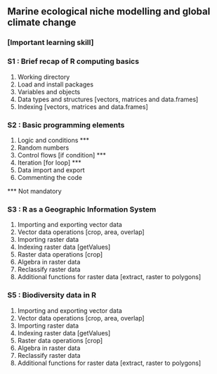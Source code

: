 ## Marine ecological niche modelling and global climate change
### [Important learning skill]

### S1 : Brief recap of R computing basics

1. Working directory <br>
2. Load and install packages <br>
3. Variables and objects <br>
4. Data types and structures [vectors, matrices and data.frames] <br>
5. Indexing [vectors, matrices and data.frames] <br>

### S2 : Basic programming elements

1. Logic and conditions *** <br>
2. Random numbers <br>
3. Control flows [if condition] *** <br>
4. Iteration [for loop] *** <br>
5. Data import and export <br>
6. Commenting the code <br>

*** Not mandatory

### S3 : R as a Geographic Information System

1. Importing and exporting vector data <br>
2. Vector data operations [crop, area, overlap] <br>
3. Importing raster data <br>
4. Indexing raster data [getValues] <br>
5. Raster data operations [crop]
5. Algebra in raster data <br>
6. Reclassify raster data <br>
7. Additional functions for raster data [extract, raster to polygons]

### S5 : Biodiversity data in R

1. Importing and exporting vector data <br>
2. Vector data operations [crop, area, overlap] <br>
3. Importing raster data <br>
4. Indexing raster data [getValues] <br>
5. Raster data operations [crop]
5. Algebra in raster data <br>
6. Reclassify raster data <br>
7. Additional functions for raster data [extract, raster to polygons]
